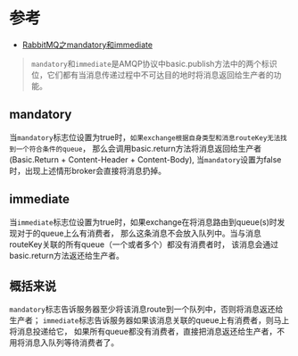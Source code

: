 # 参考

- [RabbitMQ之mandatory和immediate](https://www.cnblogs.com/wangzhongqiu/archive/2017/11/14/7832796.html)

> `mandatory`和`immediate`是AMQP协议中basic.publish方法中的两个标识位，它们都有当消息传递过程中不可达目的地时将消息返回给生产者的功能。

## mandatory

当`mandatory`标志位设置为true时，`如果exchange根据自身类型和消息routeKey无法找到一个符合条件的queue`，
那么会调用basic.return方法将消息返回给生产者(Basic.Return + Content-Header + Content-Body),
当`mandatory`设置为false时，出现上述情形broker会直接将消息扔掉。

## immediate

当`immediate`标志位设置为true时，如果exchange在将消息路由到queue(s)时发现对于的queue上么有消费者，
那么这条消息不会放入队列中。当与消息routeKey关联的所有queue（一个或者多个）都没有消费者时，
该消息会通过basic.return方法返还给生产者。

## 概括来说

`mandatory`标志告诉服务器至少将该消息route到一个队列中，否则将消息返还给生产者；
`immediate`标志告诉服务器如果该消息关联的queue上有消费者，则马上将消息投递给它，
如果所有queue都没有消费者，直接把消息返还给生产者，不用将消息入队列等待消费者了。
